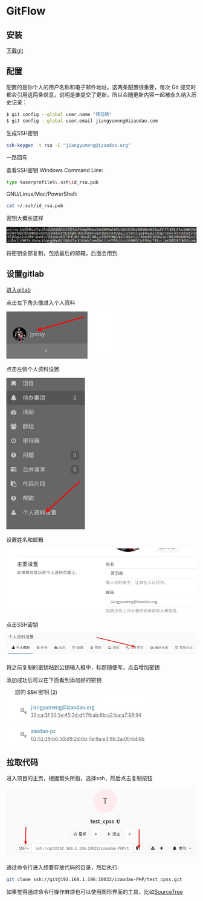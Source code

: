GitFlow
=======

安装
-----------

[下载git](https://git-scm.com/downloads)

配置
-----------
配置的是你个人的用户名称和电子邮件地址。这两条配置很重要，每次 Git 提交时都会引用这两条信息，说明是谁提交了更新，所以会随更新内容一起被永久纳入历史记录：

```sh
$ git config --global user.name "蒋羽萌"
$ git config --global user.email jiangyumeng@izaodao.com
```

生成SSH密钥

```sh
ssh-keygen -t rsa -C "jiangyumeng@izaodao.org"
```
一路回车

查看SSH密钥
Windows Command Line:
```sh
type %userprofile%\.ssh\id_rsa.pub
```
GNU/Linux/Mac/PowerShell:
```sh
cat ~/.ssh/id_rsa.pub
```
密钥大概长这样

![本地仓库](https://raw.githubusercontent.com/jymsy/GitFlow/zaodao/2.jpg)

将密钥全部复制，包括最后的邮箱，后面会用到.


设置gitlab
-----------
[进入gitlab](http://192.168.1.196:10080)

点击左下角头像进入个人资料

![本地仓库](https://raw.githubusercontent.com/jymsy/GitFlow/zaodao/1.png)

点击左侧个人资料设置

![本地仓库](https://raw.githubusercontent.com/jymsy/GitFlow/zaodao/2.png)

设置姓名和邮箱

![本地仓库](https://raw.githubusercontent.com/jymsy/GitFlow/zaodao/3.png)

点击SSH密钥

![本地仓库](https://raw.githubusercontent.com/jymsy/GitFlow/zaodao/1.jpg)

将之前复制的密钥粘到公钥输入框中，标题随便写，点击增加密钥

添加成功后可以在下面看到添加好的密钥

![本地仓库](https://raw.githubusercontent.com/jymsy/GitFlow/zaodao/3.jpg)

拉取代码
-----------
进入项目的主页，根据箭头所指，选择ssh，然后点击复制按钮

![本地仓库](https://raw.githubusercontent.com/jymsy/GitFlow/zaodao/4.jpg)

通过命令行进入想要存放代码的目录，然后执行:
```sh
git clone ssh://git@192.168.1.196:10022/izaodao-PHP/test_cpss.git
```

如果觉得通过命令行操作麻烦也可以使用图形界面的工具，比如[SourceTree](https://www.sourcetreeapp.com/)


